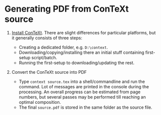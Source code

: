 Generating PDF from ConTeXt source
==================================

1. [Install ConTeXt](http://wiki.contextgarden.net/ConTeXt_Standalone). There are slight differences for particular platforms, but it generally consists of three steps:
   * Creating a dedicated folder, e.g. `D:\context`.
   * Downloading/copying/installing there an initial stuff containing first-setup script/batch.
   * Running the first-setup to downloading/updating the rest.
   
2. Convert the ConTeXt source into PDF
   * Type `context source.tex` into a shell/commandline and run the command. Lot of messages are printed in the console during the processing. An overall progress can be estimated from page numbers, but several passes may be performed till reaching an optimal composition.
   * The final `source.pdf` is stored in the same folder as the source file.
